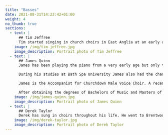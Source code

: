 ```yaml
---
title: "Basses"
date: 2021-08-31T14:23:42+01:00
weight: 4
no_thumb: true
sections:
  - text: |
      ## Tim Jeffree
      Tim started singing in church choirs in East Anglia at an early age and was Head Chorister at All Saints, Hartford. This choir joined others on a regular basis and Tim sang in both Ely Cathedral and Kings College Chapel under Sir David Willcocks and on Songs of Praise. Tim sang as a tenor with St Ives Choral Society but, upon leaving to go to Portsmouth Polytechnic to study engineering, singing somehow became side-lined for over 20 years. In 1997 however Tim joined St Peters School Choir and was "persuaded" by his co-tenor, the Philomusica Chairman, to join us. Tim now runs a carpentry business, based at Prinknash Abbey, making church and domestic furniture and joinery. Tim says "Because of the lack of neighbours there, I have been known to practice during working hours in an attempt to catch up on the lost singing years". Tim's business goes from strength to strength including a commission from St Matthew's, Northampton, a church famous for its commissions, which is now able to boast works by Henry Moore, Graham Sutherland and Tim Jeffree. Tim studies with Linda Parsons
    image: /img/tim-jeffree.jpg
    image_description: Portrait photo of Tim Jeffree
  - text: |
      ## James Quinn
      James has been playing the piano from a very early age but only took up singing when he joined the Bath Spa University Choir as part of his first year BA course. He was then invited to become the choir’s rehearsal accompanist, remaining in that role for three years. He also accompanied the Chamber Choir and acted as répetiteur for several opera and music theatre productions. He found himself in great demand to accompany fellow students in their singing or instrumental recitals. At the same time he continued to develop as a solo pianist and had the opportunity to perform in masterclasses with several distinguished pianists, including Steven Osborne.

      During his studies at Bath Spa University James also had the chance to conduct the University Choir on several occasions, including performances of Zadok The Priest and some of Tippett’s Five Spirituals in concerts given in Bath Abbey.

      James is the Accompanist for Churchdown Male Voice Choir. A recent highlight was a concert in Tewkesbury Abbey at which he accompanied 300 singers from ten choirs at the 2013 English Association of Male Voice Choirs concert. The choir has recently returned from a tour to North Wales where James accompanied both the choir and soloist Sue Black. Other soloists James has accompanied include Kate Bennett and Kathryn Skipp. He is regularly invited to play for other local choirs, including The Severnside Singers, and the Innsworth Military Wives Choir.

      After obtaining the degrees of Bachelors of Music and Masters of Music Performance from Bath Spa University James returned home to Gloucester and he joined Philomusica in January 2012.
    image: /img/james-quinn.jpg
    image_description: Portrait photo of James Quinn
  - text: |
      ## Derek Taylor
      Derek has sung in choirs throughout his life. He went to Brentwood School, Essex where there was a strong musical tradition. He sang as a soloist in the chapel choir which had the honour of singing several services at St Paul's when the Cathedral choir was on tour; he has also sung at St Albans and Canterbury. The school choir also sang with the town choral society. While at London University he sang with the Royal College of Music mixed choir. He has been a member of several societies and joined Philomusica some eight years ago. His other musical interest is making and playing brass instruments. Recently he has taken a deeper interest in the valveless natural or "Baroque trumpet", The trumpet he plays is one he constructed himself from brass sheet using traditional methods. It is a replica of an instrument by Hanns Hainlein from 1632 - the original is in the Munchener Stadtmuseum. Derek also plays and sings with the Midlands Early Music Forum.
    image: /img/derek-taylor.jpg
    image_description: Portrait photo of Derek Taylor
---
```


